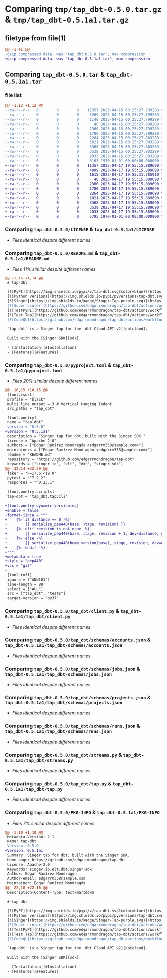 # Comparing `tmp/tap_dbt-0.5.0.tar.gz` & `tmp/tap_dbt-0.5.1a1.tar.gz`

## filetype from file(1)

```diff
@@ -1 +1 @@
-gzip compressed data, was "tap_dbt-0.5.0.tar", max compression
+gzip compressed data, was "tap_dbt-0.5.1a1.tar", max compression
```

## Comparing `tap_dbt-0.5.0.tar` & `tap_dbt-0.5.1a1.tar`

### file list

```diff
@@ -1,12 +1,12 @@
--rw-r--r--   0        0        0    11357 2023-04-15 00:25:27.799289 tap_dbt-0.5.0/LICENSE
--rw-r--r--   0        0        0     5269 2023-04-15 00:25:27.799289 tap_dbt-0.5.0/README.md
--rw-r--r--   0        0        0     1148 2023-04-15 00:25:27.799289 tap_dbt-0.5.0/pyproject.toml
--rw-r--r--   0        0        0       40 2023-04-15 00:25:27.799289 tap_dbt-0.5.0/tap_dbt/__init__.py
--rw-r--r--   0        0        0     2360 2023-04-15 00:25:27.799289 tap_dbt-0.5.0/tap_dbt/client.py
--rw-r--r--   0        0        0     1780 2023-04-15 00:25:27.799289 tap_dbt-0.5.0/tap_dbt/schemas/accounts.json
--rw-r--r--   0        0        0     2264 2023-04-15 00:25:27.803289 tap_dbt-0.5.0/tap_dbt/schemas/jobs.json
--rw-r--r--   0        0        0     1821 2023-04-15 00:25:27.803289 tap_dbt-0.5.0/tap_dbt/schemas/projects.json
--rw-r--r--   0        0        0     3368 2023-04-15 00:25:27.803289 tap_dbt-0.5.0/tap_dbt/schemas/runs.json
--rw-r--r--   0        0        0     3538 2023-04-15 00:25:27.803289 tap_dbt-0.5.0/tap_dbt/streams.py
--rw-r--r--   0        0        0     2033 2023-04-15 00:25:27.803289 tap_dbt-0.5.0/tap_dbt/tap.py
--rw-r--r--   0        0        0     6163 1970-01-01 00:00:00.000000 tap_dbt-0.5.0/PKG-INFO
+-rw-r--r--   0        0        0    11357 2023-04-17 19:55:15.889690 tap_dbt-0.5.1a1/LICENSE
+-rw-r--r--   0        0        0     4899 2023-04-17 19:55:15.889690 tap_dbt-0.5.1a1/README.md
+-rw-r--r--   0        0        0     1615 2023-04-17 19:55:31.785910 tap_dbt-0.5.1a1/pyproject.toml
+-rw-r--r--   0        0        0       40 2023-04-17 19:55:15.889690 tap_dbt-0.5.1a1/tap_dbt/__init__.py
+-rw-r--r--   0        0        0     2360 2023-04-17 19:55:15.889690 tap_dbt-0.5.1a1/tap_dbt/client.py
+-rw-r--r--   0        0        0     1780 2023-04-17 19:55:15.889690 tap_dbt-0.5.1a1/tap_dbt/schemas/accounts.json
+-rw-r--r--   0        0        0     2264 2023-04-17 19:55:15.889690 tap_dbt-0.5.1a1/tap_dbt/schemas/jobs.json
+-rw-r--r--   0        0        0     1821 2023-04-17 19:55:15.889690 tap_dbt-0.5.1a1/tap_dbt/schemas/projects.json
+-rw-r--r--   0        0        0     3368 2023-04-17 19:55:15.889690 tap_dbt-0.5.1a1/tap_dbt/schemas/runs.json
+-rw-r--r--   0        0        0     3538 2023-04-17 19:55:15.889690 tap_dbt-0.5.1a1/tap_dbt/streams.py
+-rw-r--r--   0        0        0     2033 2023-04-17 19:55:15.889690 tap_dbt-0.5.1a1/tap_dbt/tap.py
+-rw-r--r--   0        0        0     5795 1970-01-01 00:00:00.000000 tap_dbt-0.5.1a1/PKG-INFO
```

### Comparing `tap_dbt-0.5.0/LICENSE` & `tap_dbt-0.5.1a1/LICENSE`

 * *Files identical despite different names*

### Comparing `tap_dbt-0.5.0/README.md` & `tap_dbt-0.5.1a1/README.md`

 * *Files 11% similar despite different names*

```diff
@@ -1,16 +1,14 @@
 # tap-dbt
 
 [![PyPI](https://img.shields.io/pypi/v/tap-dbt.svg?color=blue)](https://pypi.org/project/tap-dbt/)
 [![Python versions](https://img.shields.io/pypi/pyversions/tap-dbt.svg)](https://pypi.org/project/tap-dbt/)
 [![Singer](https://img.shields.io/badge/Singer-Tap-purple.svg)](https://hub.meltano.com/taps/dbt)
-[![Super-Linter](https://github.com/edgarrmondragon/tap-dbt/actions/workflows/superlinter.yml/badge.svg)](https://github.com/edgarrmondragon/tap-dbt/actions/workflows/superlinter.yml)
 [![TestPyPI](https://github.com/edgarrmondragon/tap-dbt/actions/workflows/test-pypi.yml/badge.svg)](https://github.com/edgarrmondragon/tap-dbt/actions/workflows/test-pypi.yml)
 [![Test Tap](https://github.com/edgarrmondragon/tap-dbt/actions/workflows/test-tap.yml/badge.svg)](https://github.com/edgarrmondragon/tap-dbt/actions/workflows/test-tap.yml)
-[![CodeQL](https://github.com/edgarrmondragon/tap-dbt/actions/workflows/codeql-analysis.yml/badge.svg)](https://github.com/edgarrmondragon/tap-dbt/actions/workflows/codeql-analysis.yml)
 
 `tap-dbt` is a Singer tap for the [dbt Cloud API v2][dbtcloud].
 
 Built with the [Singer SDK][sdk].
 
 - [Installation](#Installation)
 - [Features](#Features)
```

### Comparing `tap_dbt-0.5.0/pyproject.toml` & `tap_dbt-0.5.1a1/pyproject.toml`

 * *Files 20% similar despite different names*

```diff
@@ -10,15 +10,15 @@
 [tool.isort]
 profile = "black"
 multi_line_output = 3 # Vertical Hanging Indent
 src_paths = "tap_dbt"
 
 [tool.poetry]
 name = "tap-dbt"
-version = "0.5.0"
+version = "0.5.1a1"
 description = "Singer tap for dbt, built with the Singer SDK."
 license = "Apache-2.0"
 authors = ["Edgar Ramírez Mondragón <edgarrm358@sample.com>"]
 maintainers = ["Edgar Ramírez Mondragón <edgarrm358@sample.com>"]
 readme = "README.md"
 repository = "https://github.com/edgarrmondragon/tap-dbt"
 keywords = ["singer.io", "elt", "dbt", "singer-sdk"]
@@ -32,14 +32,29 @@
 faker = ">=17.6,<19.0"
 pytest = "^7.2.2"
 responses = "^0.23.1"
 
 [tool.poetry.scripts]
 tap-dbt = 'tap_dbt.tap:cli'
 
+[tool.poetry-dynamic-versioning]
+enable = false
+format-jinja = """
+    {%- if distance == 0 -%}
+        {{ serialize_pep440(base, stage, revision) }}
+    {%- elif revision is not none -%}
+        {{ serialize_pep440(base, stage, revision + 1, dev=distance, metadata=[commit]) }}
+    {%- else -%}
+        {{ serialize_pep440(bump_version(base), stage, revision, dev=distance, metadata=[commit]) }}
+    {%- endif -%}
+"""
+metadata = true
+style = "pep440"
+vcs = "git"
+
 [tool.ruff]
 ignore = ["ANN101"]
 line-length = 88
 select = ["ALL"]
 src = ["tap_dbt", "tests"]
 target-version = "py37"
```

### Comparing `tap_dbt-0.5.0/tap_dbt/client.py` & `tap_dbt-0.5.1a1/tap_dbt/client.py`

 * *Files identical despite different names*

### Comparing `tap_dbt-0.5.0/tap_dbt/schemas/accounts.json` & `tap_dbt-0.5.1a1/tap_dbt/schemas/accounts.json`

 * *Files identical despite different names*

### Comparing `tap_dbt-0.5.0/tap_dbt/schemas/jobs.json` & `tap_dbt-0.5.1a1/tap_dbt/schemas/jobs.json`

 * *Files identical despite different names*

### Comparing `tap_dbt-0.5.0/tap_dbt/schemas/projects.json` & `tap_dbt-0.5.1a1/tap_dbt/schemas/projects.json`

 * *Files identical despite different names*

### Comparing `tap_dbt-0.5.0/tap_dbt/schemas/runs.json` & `tap_dbt-0.5.1a1/tap_dbt/schemas/runs.json`

 * *Files identical despite different names*

### Comparing `tap_dbt-0.5.0/tap_dbt/streams.py` & `tap_dbt-0.5.1a1/tap_dbt/streams.py`

 * *Files identical despite different names*

### Comparing `tap_dbt-0.5.0/tap_dbt/tap.py` & `tap_dbt-0.5.1a1/tap_dbt/tap.py`

 * *Files identical despite different names*

### Comparing `tap_dbt-0.5.0/PKG-INFO` & `tap_dbt-0.5.1a1/PKG-INFO`

 * *Files 7% similar despite different names*

```diff
@@ -1,10 +1,10 @@
 Metadata-Version: 2.1
 Name: tap-dbt
-Version: 0.5.0
+Version: 0.5.1a1
 Summary: Singer tap for dbt, built with the Singer SDK.
 Home-page: https://github.com/edgarrmondragon/tap-dbt
 License: Apache-2.0
 Keywords: singer.io,elt,dbt,singer-sdk
 Author: Edgar Ramírez Mondragón
 Author-email: edgarrm358@sample.com
 Maintainer: Edgar Ramírez Mondragón
@@ -22,18 +22,16 @@
 Description-Content-Type: text/markdown
 
 # tap-dbt
 
 [![PyPI](https://img.shields.io/pypi/v/tap-dbt.svg?color=blue)](https://pypi.org/project/tap-dbt/)
 [![Python versions](https://img.shields.io/pypi/pyversions/tap-dbt.svg)](https://pypi.org/project/tap-dbt/)
 [![Singer](https://img.shields.io/badge/Singer-Tap-purple.svg)](https://hub.meltano.com/taps/dbt)
-[![Super-Linter](https://github.com/edgarrmondragon/tap-dbt/actions/workflows/superlinter.yml/badge.svg)](https://github.com/edgarrmondragon/tap-dbt/actions/workflows/superlinter.yml)
 [![TestPyPI](https://github.com/edgarrmondragon/tap-dbt/actions/workflows/test-pypi.yml/badge.svg)](https://github.com/edgarrmondragon/tap-dbt/actions/workflows/test-pypi.yml)
 [![Test Tap](https://github.com/edgarrmondragon/tap-dbt/actions/workflows/test-tap.yml/badge.svg)](https://github.com/edgarrmondragon/tap-dbt/actions/workflows/test-tap.yml)
-[![CodeQL](https://github.com/edgarrmondragon/tap-dbt/actions/workflows/codeql-analysis.yml/badge.svg)](https://github.com/edgarrmondragon/tap-dbt/actions/workflows/codeql-analysis.yml)
 
 `tap-dbt` is a Singer tap for the [dbt Cloud API v2][dbtcloud].
 
 Built with the [Singer SDK][sdk].
 
 - [Installation](#Installation)
 - [Features](#Features)
```

